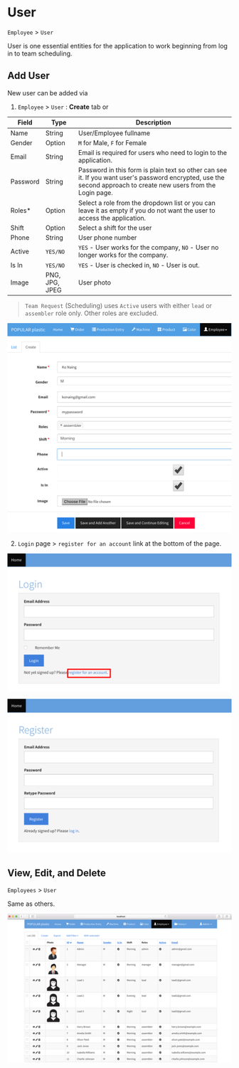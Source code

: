 # User

`Employee` > `User`

User is one essential entities for the application to work beginning from log in to team scheduling.

## Add User

New user can be added via 

1. `Employee` > `User` : __Create__ tab or 

| Field | Type | Description
|-------|------|-----------
| Name  | String | User/Employee fullname
| Gender | Option | `M` for Male, `F` for Female 
| Email | String | Email is required for users who need to login to the application.
| Password | String | Password in this form is plain text so other can see it. If you want user's password encrypted, use the second approach to create new users from the Login page.
| Roles* | Option | Select a role from the dropdown list or you can leave it as empty if you do not want the user to access the application. 
| Shift | Option | Select a shift for the user
| Phone | String | User phone number
| Active | `YES/NO` | `YES` - User works for the company, `NO` - User no longer works for the company.
| Is In | `YES/NO` | `YES` - User is checked in, `NO` - User is out.
| Image | PNG, JPG, JPEG | User photo

> `Team Request` (Scheduling) uses `Active` users with either `lead` or `assembler` role only. Other roles are excluded.

![](img/new-user.png)


2. `Login` page > `register for an account` link at the bottom of the page.

![](img/register-from-login.png)

![](img/register-user.png)

## View, Edit, and Delete

`Employees` > `User` 

Same as others.

![](img/user-list.png)



